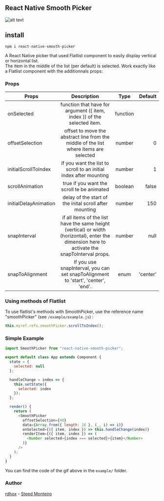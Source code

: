 ## React Native Smooth Picker

[example]: https://github.com/rdhox/react-native-smooth-picker/blob/optimization/assets/demo.gif "example react-native-smooth-picker"

![alt text][example]

## install

```
npm i react-native-smooth-picker
```

A React Native picker that used Flatlist component to easily display vertical or horizontal list.  
The item in the middle of the list (per default) is selected. Work exactly like a Flatlist component with the additionnals props:

### Props

| Props                 |                                                                  Description                                                                   |   Type   |  Default |
| --------------------- | :--------------------------------------------------------------------------------------------------------------------------------------------: | :------: | -------: |
| onSelected            |                                    function that have for argument ({ item, index }) of the selected item.                                     | function |          |
| offsetSelection       |                             offset to move the abstract line from the middle of the list where items are selected                              |  number  |        0 |
| initialScrollToIndex  |                                       if you want the list to scroll to an initial index after mounting                                        |  number  |        1 |
| scrollAnimation       |                                                   true if you want the scroll te be animated                                                   | boolean  |    false |
| initialDelayAnimation |                                             delay of the start of the inital scroll after mounting                                             |  number  |      150 |
| snapInterval          | if all items of the list have the same height (vertical) or width (horizontal), enter the dimension here to activate the snapToInterval props. |  number  |     null |
| snapToAlignment       |                               If you use snapInterval, you can set snapToAlignment to 'start', 'center', 'end'.                                |   enum   | 'center' |

### Using methods of Flatlist

To use flatlist's methods with SmoothPicker, use the reference name "smoothPicker" (see `/example/example.js`) :

```javascript
this.myref.refs.smoothPicker.scrollToIndex();
```

### Simple Example

```javascript
import SmoothPicker from "react-native-smooth-picker";

export default class App extends Component {
  state = {
    selected: null
  };

  handleChange = index => {
    this.setState({
      selected: index
    });
  };

  render() {
    return (
      <SmoothPicker
        offsetSelection={40}
        data={Array.from({ length: 16 }, (_, i) => i)}
        onSelected={({ item, index }) => this.handleChange(index)}
        renderItem={({ item, index }) => (
          <Number selected={index === selected}>{item}</Number>
        )}
      />
    );
  }
}
```

You can find the code of the gif above in the `example/` folder.

### Author

[rdhox](https://github.com/rdhox) - [Steed Monteiro](https://github.com/SteedMonteiro)
